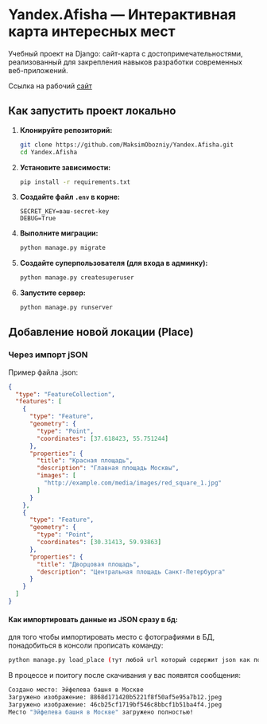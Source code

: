 # Yandex.Afisha — Интерактивная карта интересных мест 
Учебный проект на Django: сайт-карта с достопримечательностями, реализованный для закрепления навыков разработки современных веб-приложений.

Ссылка на рабочий [сайт](https://maksimoboznyi.pythonanywhere.com/)

##  Как запустить проект локально

1. **Клонируйте репозиторий:**
    ```bash
    git clone https://github.com/MaksimObozniy/Yandex.Afisha.git
    cd Yandex.Afisha
    ```

2. **Установите зависимости:**
    ```bash
    pip install -r requirements.txt
    ```

3. **Создайте файл `.env` в корне:**
    ```env
    SECRET_KEY=ваш-secret-key
    DEBUG=True
    ```

4. **Выполните миграции:**
    ```bash
    python manage.py migrate
    ```

5. **Создайте суперпользователя (для входа в админку):**
    ```bash
    python manage.py createsuperuser
    ```

6. **Запустите сервер:**
    ```bash
    python manage.py runserver
    ```

## Добавление новой локации (Place)

### Через импорт jSON

Пример файла .json:

```json
{
  "type": "FeatureCollection",
  "features": [
    {
      "type": "Feature",
      "geometry": {
        "type": "Point",
        "coordinates": [37.618423, 55.751244]
      },
      "properties": {
        "title": "Красная площадь",
        "description": "Главная площадь Москвы",
        "images": [
          "http://example.com/media/images/red_square_1.jpg"
        ]
      }
    },
    {
      "type": "Feature",
      "geometry": {
        "type": "Point",
        "coordinates": [30.31413, 59.93863]
      },
      "properties": {
        "title": "Дворцовая площадь",
        "description": "Центральная площадь Санкт-Петербурга"
      }
    }
  ]
}
```

#### Как импортировать данные из JSON сразу в бд:

для того чтобы импортировать место с фотографиями в БД, понадобиться в консоли прописать команду: 
```bash
python manage.py load_place (тут любой url который содержит json как показан сверху)
```

В процессе и поитогу после скачивания у вас появятся сообщения:

```bash
Создано место: Эйфелева башня в Москве
Загружено изображение: 8868d171420b5221f8f50af5e95a7b12.jpeg
Загружено изображение: 46cb25cf1719bf546c8bbcf1b51ba4f4.jpeg
Место "Эйфелева башня в Москве" загружено полностью!
```
